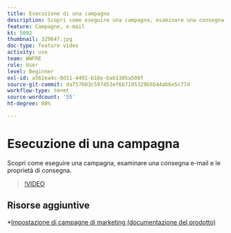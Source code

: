 ```yaml
---
title: Esecuzione di una campagna
description: Scopri come eseguire una campagna, esaminare una consegna e-mail e le proprietà di consegna.
feature: Campagne, e-mail
kt: 5092
thumbnail: 329647.jpg
doc-type: feature video
activity: use
team: WWFRE
role: User
level: Beginner
exl-id: a562ea4c-0d11-4491-b18e-bab1305a508f
source-git-commit: da757603c597453ef6b7195329b5b44ab6e5c77d
workflow-type: tm+mt
source-wordcount: '55'
ht-degree: 80%

---
```


# Esecuzione di una campagna

Scopri come eseguire una campagna, esaminare una consegna e-mail e le proprietà di consegna.

>[!VIDEO](https://video.tv.adobe.com/v/329647?quality=12)

## Risorse aggiuntive

*[Impostazione di campagne di marketing (documentazione del prodotto)](https://experienceleague.adobe.com/docs/campaign-classic/using/orchestrating-campaigns/orchestrate-campaigns/setting-up-marketing-campaigns.html?lang=en#orchestrating-campaigns)
